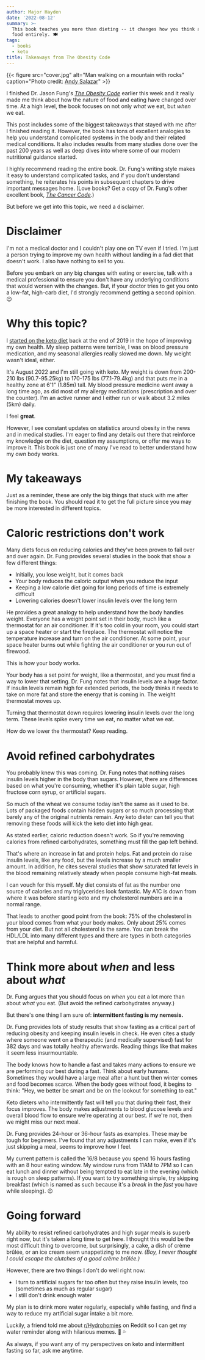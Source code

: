 ```yaml
---
author: Major Hayden
date: '2022-08-12'
summary: >-
  This book teaches you more than dieting -- it changes how you think about
  food entirely. 🍽
tags:
  - books
  - keto
title: Takeaways from The Obesity Code
---
```


{{< figure 
    src="cover.jpg" 
    alt="Man walking on a mountain with rocks" 
    caption="Photo credit: [Andy Salazar](https://unsplash.com/photos/Nb5fWcjbjto)"
    >}}

I finished Dr. Jason Fung's _[The Obesity Code]_ earlier this week and it really made me think about how the nature of food and eating have changed over time.
At a high level, the book focuses on not only *what* we eat, but *when* we eat.

This post includes some of the biggest takeaways that stayed with me after I finished reading it.
However, the book has tons of excellent analogies to help you understand complicated systems in the body and their related medical conditions.
It also includes results from many studies done over the past 200 years as well as deep dives into where some of our modern nutritional guidance started.

I highly recommend reading the entire book.
Dr. Fung's writing style makes it easy to understand complicated tasks, and if you don't understand something, he reiterates his points in subsequent chapters to drive important messages home.
(Love books? Get a copy of Dr. Fung's other excellent book, _[The Cancer Code]_.)

[The Obesity Code]: https://www.goodreads.com/book/show/24945404-the-obesity-code
[The Cancer Code]: https://www.goodreads.com/en/book/show/52163526

But before we get into this topic, we need a disclaimer.

# Disclaimer

I'm not a medical doctor and I couldn't play one on TV even if I tried.
I'm just a person trying to improve my own health without landing in a fad diet that doesn't work.
I also have nothing to sell to you.

Before you embark on any big changes with eating or exercise, talk with a medical professional to ensure you don't have any underlying conditions that would worsen with the changes.
But, if your doctor tries to get you onto a low-fat, high-carb diet, I'd strongly recommend getting a second opinion. 😉

# Why this topic?

I [started on the keto diet] back at the end of 2019 in the hope of improving my own health.
My sleep patterns were terrible, I was on blood pressure medication, and my seasonal allergies really slowed me down.
My weight wasn't ideal, either.

It's August 2022 and I'm still going with keto.
My weight is down from 200-210 lbs (90.7-95.25kg) to 170-175 lbs (77.1-79.4kg) and that puts me in a healthy zone at 6'1" (1.85m) tall.
My blood pressure medicine went away a long time ago, as did most of my allergy medications (prescription and over the counter).
I'm an active runner and I either run or walk about 3.2 miles (5km) daily.

I feel **great**.

However, I see constant updates on statistics around obesity in the news and in medical studies.
I'm eager to find any details out there that reinforce my knowledge on the diet, question my assumptions, or offer me ways to improve it.
This book is just one of many I've read to better understand how my own body works.

[started on the keto diet]: /2020/06/11/my-experience-with-keto-so-far/

# My takeaways

Just as a reminder, these are only the big things that stuck with me after finishing the book.
You should read it to get the full picture since you may be more interested in different topics.

# Caloric restrictions don't work

Many diets focus on reducing calories and they've been proven to fail over and over again.
Dr. Fung provides several studies in the book that show a few different things:

* Initially, you lose weight, but it comes back
* Your body reduces the caloric output when you reduce the input
* Keeping a low calorie diet going for long periods of time is extremely difficult
* Lowering calories doesn't lower insulin levels over the long term

He provides a great analogy to help understand how the body handles weight.
Everyone has a weight point set in their body, much like a thermostat for an air conditioner.
If it's too cold in your room, you could start up a space heater or start the fireplace.
The thermostat will notice the temperature increase and turn on the air conditioner.
At some point, your space heater burns out while fighting the air conditioner or you run out of firewood.

This is how your body works.

Your body has a set point for weight, like a thermostat, and you must find a way to lower that setting.
Dr. Fung notes that insulin levels are a huge factor.
If insulin levels remain high for extended periods, the body thinks it needs to take on more fat and store the energy that is coming in.
The weight thermostat moves up.

Turning that thermostat down requires lowering insulin levels over the long term.
These levels spike every time we eat, no matter what we eat.

How do we lower the thermostat?
Keep reading.

# Avoid refined carbohydrates

You probably knew this was coming.
Dr. Fung notes that nothing raises insulin levels higher in the body than sugars.
However, there are differences based on what you're consuming, whether it's plain table sugar, high fructose corn syrup, or artificial sugars.

So much of the wheat we consume today isn't the same as it used to be.
Lots of packaged foods contain hidden sugars or so much processing that barely any of the original nutrients remain.
Any keto dieter can tell you that removing these foods will kick the keto diet into high gear.

As stated earlier, caloric reduction doesn't work.
So if you're removing calories from refined carbohydrates, something must fill the gap left behind.

That's where an increase in fat and protein helps.
Fat and protein do raise insulin levels, like any food, but the levels increase by a much smaller amount.
In addition, he cites several studies that show saturated fat levels in the blood remaining relatively steady when people consume high-fat meals.

I can vouch for this myself.
My diet consists of fat as the number one source of calories and my triglycerides look fantastic.
My A1C is down from where it was before starting keto and my cholesterol numbers are in a normal range.

That leads to another good point from the book: 75% of the cholesterol in your blood comes from what your body makes.
Only about 25% comes from your diet.
But not all cholesterol is the same.
You can break the HDL/LDL into many different types and there are types in both categories that are helpful and harmful.

# Think more about _when_ and less about _what_

Dr. Fung argues that you should focus on _when_ you eat a lot more than about _what_ you eat.
(But avoid the refined carbohydrates anyway.)

But there's one thing I am sure of: **intermittent fasting is my nemesis.**

Dr. Fung provides lots of study results that show fasting as a critical part of reducing obesity and keeping insulin levels in check.
He even cites a study where someone went on a therapeutic (and medically supervised) fast for 382 days and was totally healthy afterwards.
Reading things like that makes it seem less insurmountable.

The body knows how to handle a fast and takes many actions to ensure we are performing our best during a fast.
Think about early humans.
Sometimes they would have a large meal after a hunt but then winter comes and food becomes scarce.
When the body goes without food, it begins to think: "Hey, we better be smart and be on the lookout for something to eat."

Keto dieters who intermittently fast will tell you that during their fast, their focus improves.
The body makes adjustments to blood glucose levels and overall blood flow to ensure we're operating at our best.
If we're not, then we might miss our next meal.

Dr. Fung provides 24-hour or 36-hour fasts as examples.
These may be tough for beginners.
I've found that any adjustments I can make, even if it's just skipping a meal, seems to improve how I feel.

My current pattern is called the 16/8 because you spend 16 hours fasting with an 8 hour eating window.
My window runs from 11AM to 7PM so I can eat lunch and dinner without being tempted to eat late in the evening (which is rough on sleep patterns).
If you want to try something simple, try skipping breakfast (which is named as such because it's a _break_ in the _fast_ you have while sleeping). 😉

# Going forward

My ability to resist refined carbohydrates and high sugar meals is superb right now, but it's taken a long time to get here.
I thought this would be the most difficult thing to overcome, but surprisingly, a cake, a dish of crème brûlée, or an ice cream seem unappetizing to me now.
_(Boy, I never thought I could escape the clutches of a good crème brûlée.)_

However, there are two things I don't do well right now:

* I turn to artificial sugars far too often but they raise insulin levels, too (sometimes as much as regular sugar)
* I still don't drink enough water

My plan is to drink more water regularly, especially while fasting, and find a way to reduce my artificial sugar intake a bit more.

Luckily, a friend told me about [r/Hydrohomies] on Reddit so I can get my water reminder along with hilarious memes. 🤣 💦

As always, if you want any of my perspectives on keto and intermittent fasting so far, ask me anytime. 

[r/Hydrohomies]: https://www.reddit.com/r/HydroHomies/


